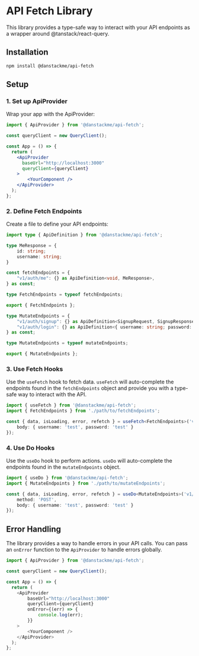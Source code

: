# API Fetch Library

This library provides a type-safe way to interact with your API endpoints as a wrapper around @tanstack/react-query.

## Installation

```bash
npm install @danstackme/api-fetch
```

## Setup

### 1. Set up ApiProvider

Wrap your app with the ApiProvider:

```jsx
import { ApiProvider } from '@danstackme/api-fetch';

const queryClient = new QueryClient();

const App = () => {
  return (
    <ApiProvider
      baseUrl="http://localhost:3000"
      queryClient={queryClient}
    >
        <YourComponent />
    </ApiProvider>
  );
};
```

### 2. Define Fetch Endpoints

Create a file to define your API endpoints:

```ts
import type { ApiDefinition } from '@danstackme/api-fetch';

type MeResponse = {
    id: string;
    username: string;
}

const fetchEndpoints = {
    "v1/auth/me": {} as ApiDefinition<void, MeResponse>,
} as const;

type FetchEndpoints = typeof fetchEndpoints;

export { FetchEndpoints };

type MutateEndpoints = {
    "v1/auth/signup": {} as ApiDefinition<SignupRequest, SignupResponse>,
    "v1/auth/login": {} as ApiDefinition<{ username: string; password: string }, { token: string }>
} as const;

type MutateEndpoints = typeof mutateEndpoints;

export { MutateEndpoints };
```

### 3. Use Fetch Hooks

Use the `useFetch` hook to fetch data. `useFetch` will auto-complete the endpoints found in the `fetchEndpoints` object and provide you with a type-safe way to interact with the API.

```ts
import { useFetch } from '@danstackme/api-fetch';
import { FetchEndpoints } from './path/to/fetchEndpoints';

const { data, isLoading, error, refetch } = useFetch<FetchEndpoints>('v1/auth/me', {
    body: { username: 'test', password: 'test' }
});

```

### 4. Use Do Hooks

Use the `useDo` hook to perform actions. `useDo` will auto-complete the endpoints found in the `mutateEndpoints` object.

```ts
import { useDo } from '@danstackme/api-fetch';
import { MutateEndpoints } from './path/to/mutateEndpoints';

const { data, isLoading, error, refetch } = useDo<MutateEndpoints>('v1/auth/signup', {
    method: 'POST',
    body: { username: 'test', password: 'test' }
});

```

## Error Handling

The library provides a way to handle errors in your API calls. You can pass an `onError` function to the `ApiProvider` to handle errors globally.

```ts
import { ApiProvider } from '@danstackme/api-fetch';

const queryClient = new QueryClient();

const App = () => {
  return (
    <ApiProvider
        baseUrl="http://localhost:3000" 
        queryClient={queryClient} 
        onError={(err) => {
            console.log(err);
        }}
    >
        <YourComponent />
    </ApiProvider>
  );
};
```